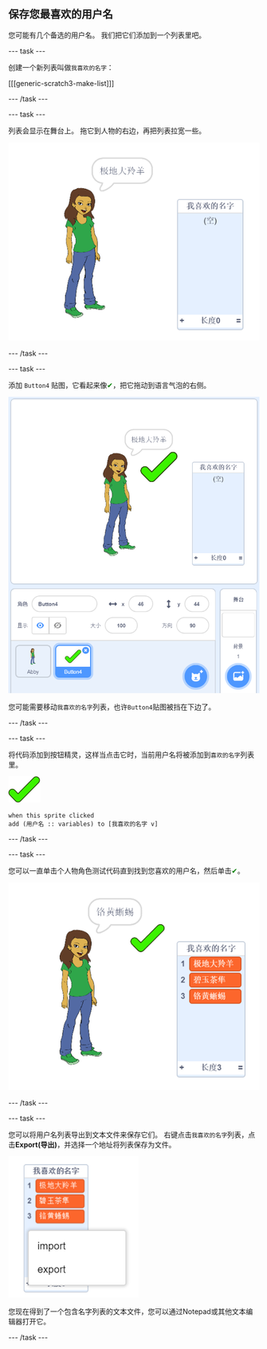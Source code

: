 ## 保存您最喜欢的用户名

您可能有几个备选的用户名。 我们把它们添加到一个列表里吧。

--- task ---

创建一个新列表叫做`我喜欢的名字`：

[[[generic-scratch3-make-list]]]

--- /task ---

--- task ---

列表会显示在舞台上。 拖它到人物的右边，再把列表拉宽一些。

![我喜欢的名字列表及调整大小在左下方高亮显示](images/usernames-like-stage.png)

--- /task ---

--- task ---

添加 `Button4` 贴图，它看起来像<span style="color: green;">✔</span>，把它拖动到语言气泡的右侧。

![舞台上我喜欢的名字列表旁边显示绿色对勾](images/usernames-tick.png)

您可能需要移动`我喜欢的名字`列表，也许`Button4`贴图被挡在下边了。

--- /task ---

--- task ---

将代码添加到按钮精灵，这样当点击它时，当前用户名将被添加到`喜欢的名字`列表里。

![按钮精灵](images/button-sprite.png)

```blocks3
when this sprite clicked
add (用户名 :: variables) to [我喜欢的名字 v]
```

--- /task ---

--- task ---

您可以一直单击个人物角色测试代码直到找到您喜欢的用户名，然后单击<span style="color: green;">✔</span>。

![我喜欢的姓名列表](images/usernames-like-list.png)

--- /task ---

--- task ---

您可以将用户名列表导出到文本文件来保存它们。 右键点击`我喜欢的名字`列表，点击**Export(导出)**，并选择一个地址将列表保存为文件。

![突出显示导出选项列表菜单](images/usernames-export.png)

您现在得到了一个包含名字列表的文本文件，您可以通过Notepad或其他文本编辑器打开它。

--- /task ---